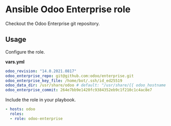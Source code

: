 # Ansible Odoo Enterprise role

Checkout the Odoo Enterprise git repository.

## Usage

Configure the role.

**vars.yml**

```yml
odoo_revision: "14.0.2021.0817"
odoo_enterprise_repo: git@github.com:odoo/enterprise.git
odoo_enterprise_key_file: /home/bot/.ssh/id_ed25519
odoo_data_dir: /usr/share/odoo # default: "/usr/share/{{ odoo_hostname }}"
odoo_enterprise_commit: 264e7bb9e1420fc9384352eb9c1f210c1c4ac8e7
```

Include the role in your playbook.

```yml
- hosts: odoo
  roles:
  - role: odoo-enterprise
```
